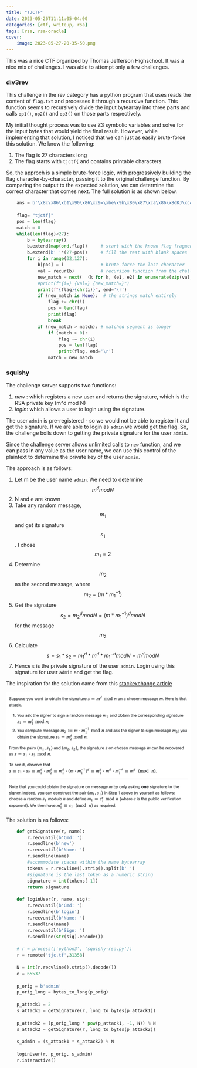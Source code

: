 ```yaml
---
title: "TJCTF"
date: 2023-05-26T11:11:05-04:00
categories: [ctf, writeup, rsa]
tags: [rsa, rsa-oracle]
cover:
    image: 2023-05-27-20-35-50.png
---
```


This was a nice CTF organized by Thomas Jefferson Highschool. It was a nice mix of challenges. I was able to attempt only a few challenges. 

<!--more-->

### div3rev

This challenge in the rev category has a python program that uses reads the content of `flag.txt` and processes it through a recursive function. This function seems to recursively divide the input bytearray into three parts and calls `op1()`, `op2()` and `op3()` on those parts respectively.

My initial thought process was to use Z3 symbolic variables and solve for the input bytes that would yield the final result. However, while implementing that solution, I noticed that we can just as easily brute-force this solution. We know the following:
1. The flag is 27 characters long
2. The flag starts with `tjctf{` and contains printable characters. 

So, the approch is a simple brute-force logic, with progressively building the flag character-by-character, passing it to the original challenge function. By comparing the output to the expected solution, we can determine the correct character that comes next. The full solution is as shown below.

```python
    ans = b'\x8c\x86\xb1\x90\x86\xc9=\xbe\x9b\x80\x87\xca\x86\x8dKJ\xc4e?\xbc\xdbC\xbe!Y \xaf'

    flag= "tjctf{"
    pos = len(flag)
    match = 0
    while(len(flag)<27):
        b = bytearray()
        b.extend(map(ord,flag))     # start with the known flag fragment
        b.extend(b' '*(27-pos))     # fill the rest with blank spaces
        for i in range(32,127):
            b[pos] = i              # brute-force the last character
            val = recur(b)          # recursion function from the challenge
            new_match = next(  (k for k, (e1, e2) in enumerate(zip(val, ans)) if e1 != e2), None)
            #print(f"{i=} {val=} {new_match=}")
            print(f"{flag}{chr(i)}", end='\r')
            if (new_match is None):  # the strings match entirely
                flag += chr(i)
                pos = len(flag)
                print(flag)
                break        
            if (new_match > match): # matched segment is longer
                if (match > 0):
                    flag += chr(i)
                    pos = len(flag)
                    print(flag, end='\r')
                match = new_match
```

### squishy

The challenge server supports two functions: 

1. _new_  : which registers a new user and returns the signature, which is the RSA private key (m^d mod N)
1. _login_: which allows a user to login using the signature. 

The user `admin` is pre-registered - so we would not be able to register it and get the signature. If we are able to login as `admin` we would get the flag. So, the challenge boils down to getting the private signature for the user `admin`.

Since the challenge server allows unlimited calls to `new` function, and we can pass in any value as the user name, we can use this control of the plaintext to determine the private key of the user `admin`. 

The approach is as follows: 
1. Let m be the user name `admin`.  We need to determine $$ m^{d}  mod N $$
1. N and e are known
1. Take any random message, $$m_1$$ and get its signature $$s_1$$.  I chose $$m_1 = 2$$
1. Determine $$m_2$$ as the second message, where $$ m_2 = (m * m_1^{-1}) $$
1. Get the signature $$s_2 =  m_2^{d}  mod N  = ({m * m_1^{-1}})^{d} mod N $$ for the message $$m_2$$
1. Calculate $$s = s_1 * s_2 = m_1^{d} * m^d * m_1^{-d} mod N = m^{d} mod N $$
1. Hence `s` is the private signature of the user `admin`. Login using this signature for user `admin` and get the flag.

The inspiration for the solution came from this [stackexchange article](https://crypto.stackexchange.com/questions/35644/chosen-message-attack-rsa-signature)

![](2023-05-26-18-30-13.png)

The solution is as follows: 
```python
    def getSignature(r, name):
        r.recvuntil(b'Cmd: ')
        r.sendline(b'new')
        r.recvuntil(b'Name: ')
        r.sendline(name)
        #accommodate spaces within the name bytearray
        tokens = r.recvline().strip().split(b' ')
        #signature is the last token as a numeric string
        signature = int(tokens[-1])
        return signature

    def loginUser(r, name, sig):
        r.recvuntil(b'Cmd: ')
        r.sendline(b'login')
        r.recvuntil(b'Name: ')
        r.sendline(name)
        r.recvuntil(b'Sign: ')
        r.sendline(str(sig).encode())

    # r = process(['python3', 'squishy-rsa.py'])
    r = remote('tjc.tf',31358)

    N = int(r.recvline().strip().decode())
    e = 65537

    p_orig = b'admin'
    p_orig_long = bytes_to_long(p_orig)

    p_attack1 = 2
    s_attack1 = getSignature(r, long_to_bytes(p_attack1))

    p_attack2 = (p_orig_long * pow(p_attack1, -1, N)) % N
    s_attack2 = getSignature(r, long_to_bytes(p_attack2))

    s_admin = (s_attack1 * s_attack2) % N

    loginUser(r, p_orig, s_admin)
    r.interactive()
```
